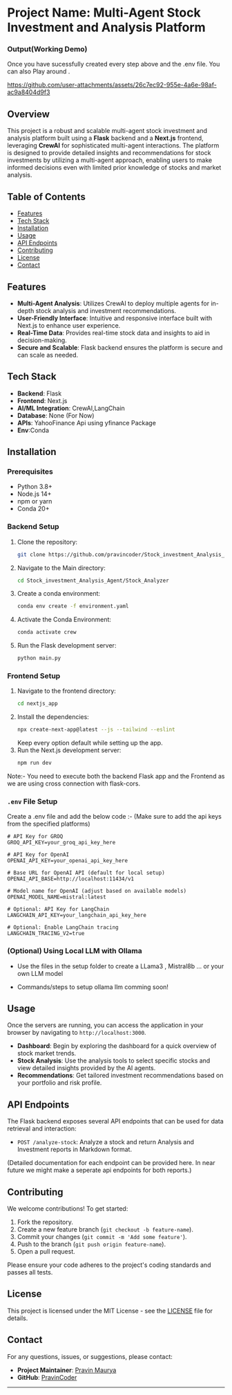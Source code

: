 
# Project Name: Multi-Agent Stock Investment and Analysis Platform

### Output(Working Demo)

Once you have sucessfully created every step above and the .env file. 
You can also Play around .


https://github.com/user-attachments/assets/26c7ec92-955e-4a6e-98af-ac9a8404d9f3

## Overview

This project is a robust and scalable multi-agent stock investment and analysis platform built using a **Flask** backend and a **Next.js** frontend, leveraging **CrewAI** for sophisticated multi-agent interactions. The platform is designed to provide detailed insights and recommendations for stock investments by utilizing a multi-agent approach, enabling users to make informed decisions even with limited prior knowledge of stocks and market analysis.

## Table of Contents

- [Features](#features)
- [Tech Stack](#tech-stack)
- [Installation](#installation)
- [Usage](#usage)
- [API Endpoints](#api-endpoints)
- [Contributing](#contributing)
- [License](#license)
- [Contact](#contact)

## Features

- **Multi-Agent Analysis**: Utilizes CrewAI to deploy multiple agents for in-depth stock analysis and investment recommendations.
- **User-Friendly Interface**: Intuitive and responsive interface built with Next.js to enhance user experience.
- **Real-Time Data**: Provides real-time stock data and insights to aid in decision-making.
- **Secure and Scalable**: Flask backend ensures the platform is secure and can scale as needed.

## Tech Stack

- **Backend**: Flask
- **Frontend**: Next.js
- **AI/ML Integration**: CrewAI,LangChain
- **Database**: None (For Now)
- **APIs**: YahooFinance Api using yfinance Package
- **Env**:Conda

## Installation

### Prerequisites

- Python 3.8+
- Node.js 14+
- npm or yarn
- Conda 20+

### Backend Setup

1. Clone the repository:
   ```bash
   git clone https://github.com/pravincoder/Stock_investment_Analysis_Agent.git
   ```
2. Navigate to the Main directory:
   ```bash
   cd Stock_investment_Analysis_Agent/Stock_Analyzer
   ```
3. Create  a conda environment:
   ```bash
   conda env create -f environment.yaml
   ```
4. Activate the Conda Environment:
   ```bash
   conda activate crew
   ```
5. Run the Flask development server:
   ```bash
   python main.py
   ```

### Frontend Setup

1. Navigate to the frontend directory:
   ```bash
   cd nextjs_app
   ```
2. Install the dependencies:
   ```bash
   npx create-next-app@latest --js --tailwind --eslint
   ```
   Keep every option default while setting up the app.
3. Run the Next.js development server:
   ```bash
   npm run dev
   ```
Note:- You need to execute both the backend Flask app and the Frontend as we are using cross connection with flask-cors.

### `.env` File Setup
Create  a .env file and add the below code :- (Make sure to add the api keys from the specified platforms)
```dotenv
# API Key for GROQ
GROQ_API_KEY=your_groq_api_key_here

# API Key for OpenAI
OPENAI_API_KEY=your_openai_api_key_here

# Base URL for OpenAI API (default for local setup)
OPENAI_API_BASE=http://localhost:11434/v1

# Model name for OpenAI (adjust based on available models)
OPENAI_MODEL_NAME=mistral:latest

# Optional: API Key for LangChain
LANGCHAIN_API_KEY=your_langchain_api_key_here

# Optional: Enable LangChain tracing
LANGCHAIN_TRACING_V2=true
```

### (Optional) Using Local LLM with Ollama
- Use the  files in the setup folder to create a LLama3 , Mistral8b ... or your own LLM model 

- Commands/steps to setup ollama llm comming soon!

## Usage

Once the servers are running, you can access the application in your browser by navigating to `http://localhost:3000`. 

- **Dashboard**: Begin by exploring the dashboard for a quick overview of stock market trends.
- **Stock Analysis**: Use the analysis tools to select specific stocks and view detailed insights provided by the AI agents.
- **Recommendations**: Get tailored investment recommendations based on your portfolio and risk profile.

## API Endpoints

The Flask backend exposes several API endpoints that can be used for data retrieval and interaction:


- `POST /analyze-stock`: Analyze a stock and return Analysis and Investment reports in Markdown format.


  
(Detailed documentation for each endpoint can be provided here. In near future we might make a seperate api endpoints for both reports.)

## Contributing

We welcome contributions! To get started:

1. Fork the repository.
2. Create a new feature branch (`git checkout -b feature-name`).
3. Commit your changes (`git commit -m 'Add some feature'`).
4. Push to the branch (`git push origin feature-name`).
5. Open a pull request.

Please ensure your code adheres to the project's coding standards and passes all tests.

## License

This project is licensed under the MIT License - see the [LICENSE](LICENSE) file for details.

## Contact

For any questions, issues, or suggestions, please contact:

- **Project Maintainer**: [Pravin Maurya](mailto:pravincoder@gmail.com)
- **GitHub**: [PravinCoder](https://github.com/pravincoder)

---
